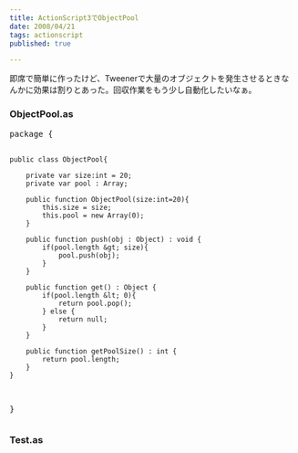 ```yaml
---
title: ActionScript3でObjectPool
date: 2008/04/21
tags: actionscript
published: true

---
```


<p>即席で簡単に作ったけど、Tweenerで大量のオブジェクトを発生させるときなんかに効果は割りとあった。回収作業をもう少し自動化したいなぁ。</p>

<h3>ObjectPool.as</h3>
<pre>
package {
	
	public class ObjectPool{
		
		private var size:int = 20;
		private var pool : Array;
		
		public function ObjectPool(size:int=20){
			this.size = size;
			this.pool = new Array(0);
		}

		public function push(obj : Object) : void {
			if(pool.length &gt; size){
				pool.push(obj);			
			}
		}
		
		public function get() : Object {
			if(pool.length &lt; 0){
				return pool.pop();
			} else {
				return null;
			}
		}
		
		public function getPoolSize() : int {
			return pool.length;
		}
	}
}
</pre>

<h3>Test.as</h3>
<pre>

</pre>


